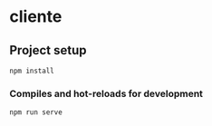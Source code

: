 # cliente

## Project setup
```
npm install
```

### Compiles and hot-reloads for development
```
npm run serve
```